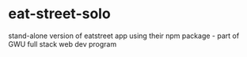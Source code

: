 # eat-street-solo
stand-alone version of eatstreet app using their npm package - part of GWU full stack web dev program
